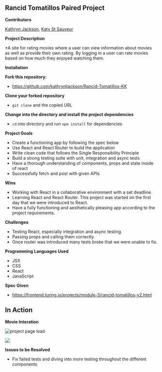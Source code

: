 ## Rancid Tomatillos Paired Project

**Contributors**

[Kathryn Jackson](https://github.com/kathrynljackson), [Katy St Sauveur](https://github.com/krogowsk531)

**Project Description**

*A site for rating movies where a user can view information about movies as well as provide their own rating.  By logging in a user can rate movies based on how much they enjoyed watching them.

**Installation**

**Fork this repository:**

* https://github.com/kathrynljackson/Rancid-Tomatillos-KK

**Clone your forked repository**

* `git clone` and the copied URL

**Change into the directory and install the project dependencies**

* `cd` into directory and run `npm install` for dependencies

**Project Goals**

* Create a functioning app by following the spec below
* Use React and React Router to build the application
* Write clean code that follows the Single Responsibility Principle
* Build a strong testing suite with unit, integration and async tests
* Have a thorough understanding of components, props and state inside of react
* Successfully fetch and post with given APIs

**Wins**

* Working with React in a collaborative environment with a set deadline.
* Learning React and React Router. This project was started on the first day that we were introduced to React.
* Have a fully functioning and aesthetically pleasing app according to the project requirements.

**Challenges**

* Testing React, especially integration and async testing.
* Passing props and calling them correctly.
* Once router was introduced many tests broke that we were unable to fix.


**Programming Languages Used**

* JSX
* CSS
* React
* JavaScript

**Spec Given**
  * https://frontend.turing.io/projects/module-3/rancid-tomatillos-v2.html

## In Action

**Movie Interation**

![project page load](https://i.imgur.com/oIX4rKd.gif)

![](https://media.giphy.com/media/59xP75Y0U7gZG46RQj/giphy.gif)

 **Issues to be Resolved**

  * Fix failed tests and diving into more testing throughout the different components
